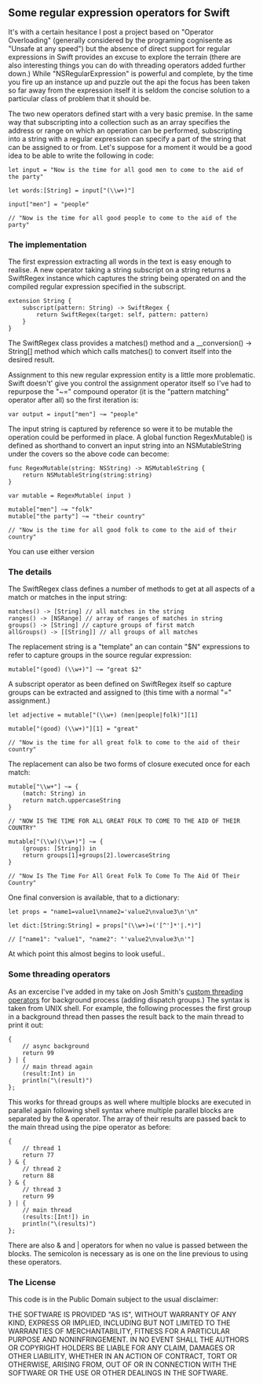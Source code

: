 ## Some regular expression operators for Swift

It's with a certain hesitance I post a project based on "Operator Overloading"
(generally considered by the programing cognisente as "Unsafe at any speed") but the
absence of direct support for regular expressions in Swift provides an excuse to explore 
the terrain (there are also interesting things you can do with threading operators
added further down.) While "NSRegularExpression" is powerful and complete, 
by the time you fire up an instance up and puzzle out the api the focus has been taken 
so far away from the expression itself it is seldom the concise solution to a particular
class of problem that it should be.

The two new operators defined start with a very basic premise. In the same way that subscripting
into a collection such as an array specifies the address or range on which an operation
can be performed, subscripting into a string with a regular expression can specify a part 
of the string that can be assigned to or from. Let's suppose for a moment it would be a
good idea to be able to write the following in code:

	let input = "Now is the time for all good men to come to the aid of the party"

	let words:[String] = input["(\\w+)"]

	input["men"] = "people"

	// "Now is the time for all good people to come to the aid of the party"
	
### The implementation

The first expression extracting all words in the text is easy enough to realise. A new
operator taking a string subscript on a string returns a SwiftRegex instance which
captures the string being operated on and the compiled regular expression specified
in the subscript. 

	extension String {
		subscript(pattern: String) -> SwiftRegex {
			return SwiftRegex(target: self, pattern: pattern)
		}
	}

The SwiftRegex class provides a matches() method and a __conversion() -> String[]
method which which calls matches() to convert itself into the desired result.

Assignment to this new regular expression entity is a little more problematic. Swift 
doesn't' give you control the assignment operator itself so I've had to repurpose
the "~=" compound operator (it is the "pattern matching" operator after all) so
the first iteration is:

	var output = input["men"] ~= "people"

The input string is captured by reference so were it to be mutable the operation could
be performed in place. A global function RegexMutable() is defined as shorthand to 
convert an input string into an NSMutableString under the covers so the above code
can become:

    func RegexMutable(string: NSString) -> NSMutableString {
        return NSMutableString(string:string)
    }

	var mutable = RegexMutable( input )
	
	mutable["men"] ~= "folk"
	mutable["the party"] ~= "their country"

	// "Now is the time for all good folk to come to the aid of their country"
	
You can use either version

### The details

The SwiftRegex class defines a number of methods to get at all aspects of a match
or matches in the input string:

	matches() -> [String] // all matches in the string
	ranges() -> [NSRange] // array of ranges of matches in string
	groups() -> [String] // capture groups of first match
	allGroups() -> [[String]] // all groups of all matches
	
The replacement string is a "template" an can contain "$N" expressions to refer to
capture groups in the source regular expression:

	mutable["(good) (\\w+)"] ~= "great $2"

A subscript operator as been defined on SwiftRegex itself so capture groups can be
extracted and assigned to (this time with a normal "=" assignment.)

	let adjective = mutable["(\\w+) (men|people|folk)"][1]
	
	mutable["(good) (\\w+)"][1] = "great"

	// "Now is the time for all great folk to come to the aid of their country"

The replacement can also be two forms of closure executed once for each match:

	mutable["\\w+"] ~= {
		(match: String) in
        return match.uppercaseString
	}
	
	// "NOW IS THE TIME FOR ALL GREAT FOLK TO COME TO THE AID OF THEIR COUNTRY"

	mutable["(\\w)(\\w+)"] ~= {
		(groups: [String]) in
    	return groups[1]+groups[2].lowercaseString
	}
	
	// "Now Is The Time For All Great Folk To Come To The Aid Of Their Country"

One final conversion is available, that to a dictionary:

	let props = "name1=value1\nname2='value2\nvalue3\n'\n"

    let dict:[String:String] = props["(\\w+)=('[^']*'|.*)"]

	// ["name1": "value1", "name2": "'value2\nvalue3\n'"]

At which point this almost begins to look useful..

### Some threading operators

As an excercise I've added in my take on Josh Smith's 
[custom threading operators](http://ijoshsmith.com/2014/07/05/custom-threading-operator-in-swift/)
for background process (adding dispatch groups.) The syntax is taken from UNIX shell.
For example, the following processes the first group in a background thread then
passes the result back to the main thread to print it out:

    {
        // async background
        return 99
    } | {
        // main thread again
        (result:Int) in
        println("\(result)")
    };

This works for thread groups as well where multiple blocks are executed in 
parallel again following shell syntax where multiple parallel blocks are
separated by the & operator. The array of their results are passed back 
to the main thread using the pipe operator as before:

    {
        // thread 1
        return 77
    } & {
        // thread 2
        return 88
    } & {
        // thread 3
        return 99
    } | {
        // main thread
        (results:[Int!]) in
        println("\(results)")
    };

There are also & and | operators for when no value is passed between the blocks.
The semicolon is necessary as is one on the line previous to using these
operators.

### The License

This code is in the Public Domain subject to the usual disclaimer:

THE SOFTWARE IS PROVIDED "AS IS", WITHOUT WARRANTY OF ANY KIND, EXPRESS OR IMPLIED, 
INCLUDING BUT NOT  LIMITED TO THE WARRANTIES OF MERCHANTABILITY, FITNESS FOR A 
PARTICULAR PURPOSE AND NONINFRINGEMENT. IN NO EVENT SHALL THE AUTHORS OR COPYRIGHT 
HOLDERS BE LIABLE FOR ANY CLAIM, DAMAGES OR OTHER LIABILITY, WHETHER IN AN ACTION OF 
CONTRACT, TORT OR OTHERWISE, ARISING FROM, OUT OF OR IN CONNECTION WITH THE SOFTWARE 
OR THE USE OR OTHER DEALINGS IN THE SOFTWARE.
